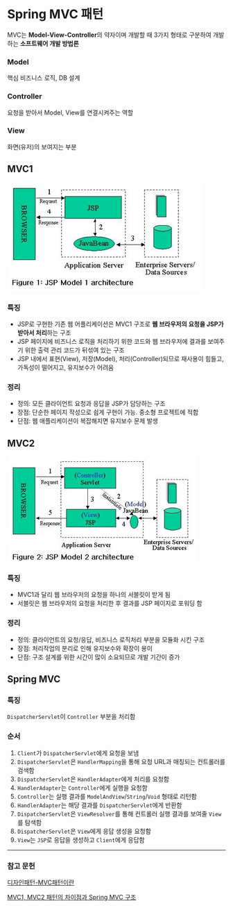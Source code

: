 # Spring MVC 패턴
MVC는 **Model-View-Controller**의 약자이며 개발할 때 3가지 형태로 구분하여 개발하는 **소프트웨어 개발 방법론**



### Model

핵심 비즈니스 로직, DB 설계

### Controller

요청을 받아서 Model, View를 연결시켜주는 역할

### View

화면(유저)의 보여지는 부분



## MVC1

![img](res/222BF637521AF15B25.jpeg)

### 특징

- JSP로 구현한 기존 웹 어플리케이션은 MVC1 구조로 **웹 브라우저의 요청을 JSP가 받아서 처리**하는 구조
- JSP 페이지에 비즈니스 로직을 처리하기 위한 코드와 웹 브라우저에 결과를 보여주기 위한 출력 관리 코드가 뒤섞여 있는 구조
- JSP 내에서 표현(View), 저장(Model), 처리(Controller)되므로 재사용이 힘들고, 가독성이 떨어지고, 유지보수가 어려움

### 정리

- 정의: 모든 클라이언트 요청과 응답을 JSP가 담당하는 구조
- 장점: 단순한 페이지 작성으로 쉽게 구현이 가능. 중소형 프로젝트에 적합
- 단점: 웹 애플리케이션이 복잡해지면 유지보수 문제 발생

## MVC2

![img](res/2311AC46521AF3E80A.jpeg)

### 특징

- MVC1과 달리 웹 브라우저의 요청을 하나의 서블릿이 받게 됨
- 서블릿은 웹 브라우저의 요청을 처리한 후 결과를 JSP 페이지로 포워딩 함

### 정리

- 정의: 클라이언트의 요청/응답, 비즈니스 로직처리 부분을 모듈화 시킨 구조
- 장점: 처리작업의 분리로 인해 유지보수와 확장이 용이
- 단점: 구조 설계를 위한 시간이 많이 소요되므로 개발 기간이 증가

## Spring MVC

### 특징

`DispatcherServlet`이 `Controller` 부분을 처리함

### 순서

1. `Client`가 `DispatcherServlet`에게 요청을 보냄
2. `DispatcherServlet`은 `HandlerMapping`을 통해 요청 URL과 매칭되는 컨트롤러를 검색함
3. `DispatcherServlet`은 `HandlerAdapter`에게 처리를 요청함
4. `HandlerAdapter`는 `Controller`에게 실행을 요청함
5. `Controller`는 실행 결과를 `ModelAndView`/`String`/`Void` 형태로 리턴함
6. `HandlerAdapter`는 해당 결과를 `DispatcherServlet`에게 반환함
7. `DispatcherServlet`은 `ViewResolver`를 통해 컨트롤러 실행 결과를 보여줄 `View`를 탐색함
8. `DispatcherServlet`은 `View`에게 응답 생성을 요청함
9. `View`는 `JSP`로 응답을 생성하고 `Client`에게 응답함

---
### 참고 문헌

[디자인패턴-MVC패턴이란](https://medium.com/@jang.wangsu/%EB%94%94%EC%9E%90%EC%9D%B8%ED%8C%A8%ED%84%B4-mvc-%ED%8C%A8%ED%84%B4%EC%9D%B4%EB%9E%80-1d74fac6e256)

[MVC1, MVC2 패턴의 차이점과 Spring MVC 구조](https://nickjoit.tistory.com/9)
